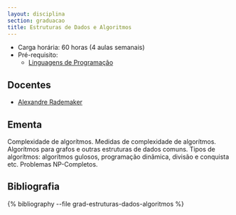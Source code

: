 ```yaml
---
layout: disciplina
section: graduacao
title: Estruturas de Dados e Algoritmos
---
```


- Carga horária: 60 horas (4 aulas semanais)
- Pré-requisito:
    - [Linguagens de Programação](linguagens-programacao.html)

## Docentes

- [Alexandre Rademaker](/people/alexandre.rademaker.html)
  
## Ementa 

Complexidade de algorítmos. Medidas de complexidade de
algorítmos. Algorítmos para grafos e outras estruturas de dados
comuns. Tipos de algorítmos: algorítmos gulosos, programação dinâmica,
divisão e conquista etc. Problemas NP-Completos.

## Bibliografia

{% bibliography --file grad-estruturas-dados-algoritmos %}


